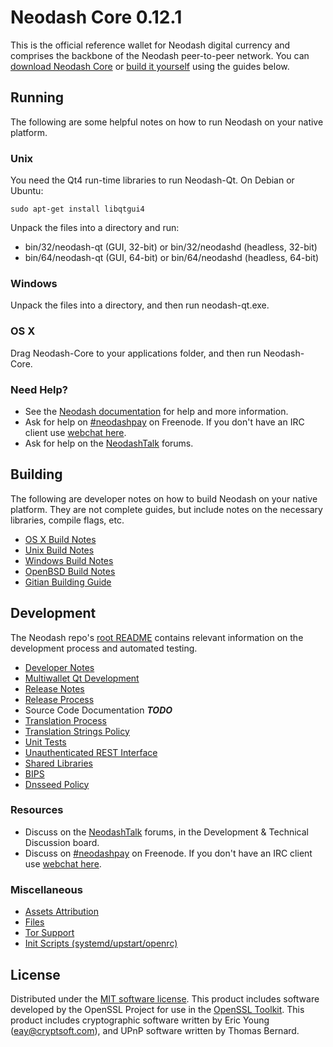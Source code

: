 Neodash Core 0.12.1
=====================

This is the official reference wallet for Neodash digital currency and comprises the backbone of the Neodash peer-to-peer network. You can [download Neodash Core](https://www.neodash.org/downloads/) or [build it yourself](#building) using the guides below.

Running
---------------------
The following are some helpful notes on how to run Neodash on your native platform.

### Unix

You need the Qt4 run-time libraries to run Neodash-Qt. On Debian or Ubuntu:

	sudo apt-get install libqtgui4

Unpack the files into a directory and run:

- bin/32/neodash-qt (GUI, 32-bit) or bin/32/neodashd (headless, 32-bit)
- bin/64/neodash-qt (GUI, 64-bit) or bin/64/neodashd (headless, 64-bit)



### Windows

Unpack the files into a directory, and then run neodash-qt.exe.

### OS X

Drag Neodash-Core to your applications folder, and then run Neodash-Core.

### Need Help?

* See the [Neodash documentation](https://neodashpay.atlassian.net/wiki/display/DOC)
for help and more information.
* Ask for help on [#neodashpay](http://webchat.freenode.net?channels=neodashpay) on Freenode. If you don't have an IRC client use [webchat here](http://webchat.freenode.net?channels=neodashpay).
* Ask for help on the [NeodashTalk](https://neodashtalk.org/) forums.

Building
---------------------
The following are developer notes on how to build Neodash on your native platform. They are not complete guides, but include notes on the necessary libraries, compile flags, etc.

- [OS X Build Notes](build-osx.md)
- [Unix Build Notes](build-unix.md)
- [Windows Build Notes](build-windows.md)
- [OpenBSD Build Notes](build-openbsd.md)
- [Gitian Building Guide](gitian-building.md)

Development
---------------------
The Neodash repo's [root README](/README.md) contains relevant information on the development process and automated testing.

- [Developer Notes](developer-notes.md)
- [Multiwallet Qt Development](multiwallet-qt.md)
- [Release Notes](release-notes.md)
- [Release Process](release-process.md)
- Source Code Documentation ***TODO***
- [Translation Process](translation_process.md)
- [Translation Strings Policy](translation_strings_policy.md)
- [Unit Tests](unit-tests.md)
- [Unauthenticated REST Interface](REST-interface.md)
- [Shared Libraries](shared-libraries.md)
- [BIPS](bips.md)
- [Dnsseed Policy](dnsseed-policy.md)

### Resources
* Discuss on the [NeodashTalk](https://neodashtalk.org/) forums, in the Development & Technical Discussion board.
* Discuss on [#neodashpay](http://webchat.freenode.net/?channels=neodashpay) on Freenode. If you don't have an IRC client use [webchat here](http://webchat.freenode.net/?channels=neodashpay).

### Miscellaneous
- [Assets Attribution](assets-attribution.md)
- [Files](files.md)
- [Tor Support](tor.md)
- [Init Scripts (systemd/upstart/openrc)](init.md)

License
---------------------
Distributed under the [MIT software license](http://www.opensource.org/licenses/mit-license.php).
This product includes software developed by the OpenSSL Project for use in the [OpenSSL Toolkit](https://www.openssl.org/). This product includes
cryptographic software written by Eric Young ([eay@cryptsoft.com](mailto:eay@cryptsoft.com)), and UPnP software written by Thomas Bernard.
